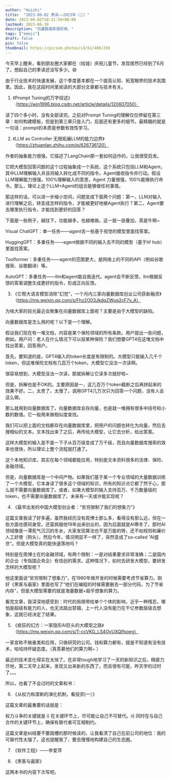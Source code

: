 ```yaml
---
author: "Huizhi"
title:  "2023-06-02 季读——2023年（二）"  
date: 2023-06-02T18:31:50+08:00  
lastmod: 2023-06-30
description: "向量数据库很好用。"
tags: ["emoji"]
draft: false
pin: false
thumbnail: https://picsum.photos/id/62/400/250
---
```



今天早上醒来，看到朋友圈大家都在（给娃）庆祝儿童节，发现居然已经到了6月了。想起自己的季读还没写多少。😄

由于行业技术的快速发展，这个季度基本都在一个提高认知、拓宽眼界的技术氛围里。因此，我在这段时间里阅读的大部分文章都与技术有关。

1. 《Prompt Tuning的万字综述》 （https://wjn1996.blog.csdn.net/article/details/120607050）

读了四个多小时，没有全部读完。之前对Prompt Tuning的理解仅仅停留在第三章：如何构建模板，但是到第三章只是入门，后面还有更多的细节。最精髓的就是一句话：prompt的本质是参数有效性学习。

2. 《LLM as Controller 无限拓展LLM的能力边界》（https://zhuanlan.zhihu.com/p/626736120）

作者的抽象能力很强，它描述了LangChain那一套如何运作的，让我很受启发。

它把大模型回答问题的这个过程抽象成一个系统，这个系统只包括LLM和Agent，其中LLM理解输入并且将输入转化成不同的指令，Agent接收指令并行动。假设LLM理解能力很强，100%理解输入的意思，Agent 力量很强，100%能够执行命令。那么，理论上这个LLM+Agent的组合能够做任何事情。

那这样的话，可以进一步缩小空间，问题变成下面两个问题：第一，LLM对输入进行理解之后，转变成怎样的指令，才能被更好地被Agent执行？第二，Agent要去哪里执行指令，才能找到更好的回答？

下面是一些例子，越往下，功能越多，也越难做。这一层一层叠加，真是牛啊~

Visual ChatGPT：单一任务——agent去一些基于视觉的模型里面找答案。

HuggingGPT：多重任务——agent根据不同的输入去不同的模型（基于hf hub）里面找答案。

Toolformer：多重任务——agent的范围更大，是网络上的不同的API（例如谷歌搜索、谷歌翻译）等。

AutoGPT：多重任务——llm和agent能自我迭代。agent会不断反馈，llm根据反馈的答案调整生成更好的指令，形成正向反馈。

3. 《它帮大语言模型消除“幻觉”，一个月内三家向量数据库创业公司获新融资》（https://mp.weixin.qq.com/s/Fhz2O03JkdqZWug2cF7v_A）

为啥大家的目光最近会聚集在向量数据库上面呢？主要是由于大模型的缺陷。

向量数据库是怎么用的呢？以下是一个理解。

假设我们现在有一堆文档，内容是某个保险领域的所有条款。用户提出一些问题，例如，用户问：老人在什么情况下可以投某种保险？我们想要GPT4在这堆文档中找出答案，回答用户。

首先，要知道的是，GPT4输入的token长度是有限制的。大模型只能输入几千个token，但这堆保险文档有几百万个token，大模型它没法一次读啊。

很容易想到，大模型没法一次读，那就拆解让它读多次就好啦~ 

但是，拆解也是不OK的。主要原因是一，这几百万个token截断之后再拼起来的效果不好。二，太贵了，太慢了。调用GPT4几万次只为回答一个问题，没有人会这么做。

那么就用到向量数据库了。向量数据库会存向量，也是就一堆拥有很多中括号和小数的数值。它一般用来做相似度查找。

我们可以把上面的文档都存在向量数据库里，把用户的问题也转化为向量，然后去搜相似的文本。文本找出来了之后，再传给大模型，让它去分析，给出答案。

这样大模型的输入是不是一下子从百万级变成了万千级，而且向量数据库搜索的效率也很快，所以理论上整个流程就打通了。

这个本地知识库，其实在每个领域都能应用，特别是文本资料很多的法律、保险、金融领域。

但是，向量数据库是一个中间产物。如果我们基于某一个专业领域的大量数据训练了一个大模型，它本身读了很多这个领域的知识，所有的知识点它都了然于心，那么就不需要向量数据库了。或者，如果大模型的输入支持百万、千万数量级的token，也不需要向量数据库了。未来有一天或许能实现呢？

4. 《最早出发的中国大模型创业者：“贫穷限制了我们的想象力”》

这篇文章我读了好多遍，虽然我经历没有周博士那么多，看得没有那么远，但在一些方面也感同身受。还蛮佩服他19年出来创业的，因为后面就是AI寒冬了。那时AI领域像是一潭死气沉沉的冬水，大家发现算法也不是万能的呀，还不如规则和廉价人工好使（狗头）。然后今年，情况明显不一样了，突然变成了so-called ”AI盛世“。但是大模型真的能快速落地吗？

特别是在周博士在的金融领域，有两个限制：一是对结果要求非常准确；二是国内的企业（专指国企央企）有信创的需求。这种情况下，如何去研发大模型，要研发怎样的大模型呢？

他这里面说“贫穷限制了想象力”，在1980年做开发的时候需要考虑节省算力。刚好《黑客与画家》里面也写了“他们在编程的时候需要删去一部分代码，为了节省内存”，但是大模型需要的就是海量数据+超乎想象的算力。

看完文章，我深深地感受到：时代的局限带给单个个体的影响，近乎一种残忍，哪怕是超级有能力的人，也无法跳出禁锢，上一代人没有能力在千亿参数层级去想象，这就已经决定了结果。

5. 《疯狂的幻方：一家隐形AI巨头的大模型之路》（https://mp.weixin.qq.com/s/T-ccVKG_LS4OvUXQIfsoeg）

一家宣称不做垂类和应用，只做研究的公司。钱和算力都有，就是不知道有没有技术，哈哈持怀疑态度。（真羡慕他们的算力啊~ ）

最近的技术变化得实在太快了。在非常tough地学习了一天的新知识之后，精疲力尽地，第二天早上起来，发现又出来新的东西了。而且很有可能，昨天学的过时了。。。

所以，也看了不会过时的文章和书：

6. 《从权力和垄断的演化机制，看投资(一）》

这篇文章的最重要的话就是：

权力斗争的关键就是 i) 在关键环节上，尽可能让自己不可替代。ii) 同时在与自己合作的关键环节上，确保有替代者可互相制约。

这篇文章是纠结要不要跳槽的那时候读的，让我看清了自己在前公司的地位：我的可替代性太强了。这也提醒我了，要去慢慢地构建自己的生态圈。

7. 《软件工程》——李爱萍 

8. 《黑客与画家》

这两本书的内容下次写吧。
